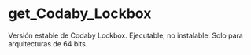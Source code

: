 # get_Codaby_Lockbox
Versión estable de Codaby Lockbox. Ejecutable, no instalable. Solo para arquitecturas de 64 bits.
